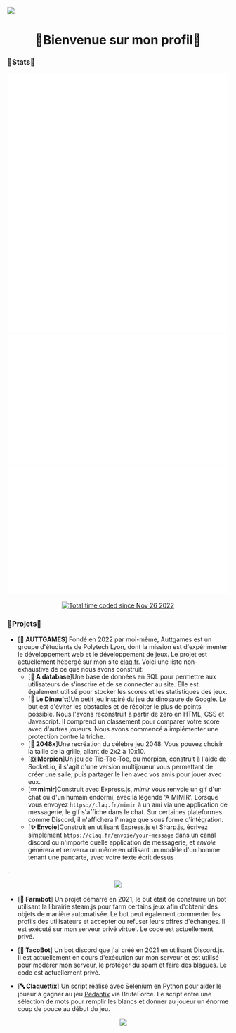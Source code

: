 
![](https://user-images.githubusercontent.com/114826837/204274294-4347eb2f-cb25-429c-9e90-8289991cc5bf.png)
<h1 align="center">🌸Bienvenue sur mon profil🌸</h1>

### 🌺Stats🌺
<div align="center">

<a href="https://github.com/Claquettes/Stats#gh-dark-mode-only">
<img src="https://github.com/Claquettes/Stats/blob/master/generated/overview.svg#gh-dark-mode-only" />
<img src="https://github.com/Claquettes/Stats/blob/master/generated/languages.svg#gh-dark-mode-only" />
</a>
<a href="https://github.com/Claquettes/Stats#gh-light-mode-only">
<img src="https://github.com/Claquettes/Stats/blob/master/generated/overview.svg#gh-dark-mode-only#gh-light-mode-only" />
<img src="https://github.com/Claquettes/Stats/blob/master/generated/languages.svg#gh-dark-mode-only#gh-light-mode-only" />
</a>

</div>
<p align="center">
    <a href="https://wakatime.com/@85363e99-4bd6-4f5d-928a-967ecbb24610"><img src="https://wakatime.com/badge/user/85363e99-4bd6-4f5d-928a-967ecbb24610.svg" alt="Total time coded since Nov 26 2022" /></a>
</p>

### 🌺Projets🌺
- [**🌮 AUTTGAMES**] Fondé en 2022 par moi-même, Auttgames est un groupe d'étudiants de Polytech Lyon, dont la mission est d'expérimenter le développement web et le développement de jeux. Le projet est actuellement hébergé sur mon site [claq.fr](https://claq.fr). Voici une liste non-exhaustive de ce que nous avons construit: 
  - [**💽 A database**]Une base de données en SQL pour permettre aux utilisateurs de s'inscrire et de se connecter au site. Elle est également utilisé pour stocker les scores et les statistiques des jeux.
  - [**🦖 Le Dinau'tt**]Un petit jeu inspiré du jeu du dinosaure de Google. Le but est d'éviter les obstacles et de récolter le plus de points possible. Nous l'avons reconstruit à partir de zéro en HTML, CSS et Javascript. Il comprend un classement pour comparer votre score avec d'autres joueurs. Nous avons commencé a implémenter une protection contre la triche. 
  - [**🧮 2048x**]Une recréation du célèbre jeu 2048. Vous pouvez choisir la taille de la grille, allant de 2x2 à 10x10.
  - [**🇴 Morpion**]Un jeu de Tic-Tac-Toe, ou morpion, construit à l'aide de Socket.io, il s'agit d'une version multijoueur vous permettant de créer une salle, puis partager le lien avec vos amis pour jouer avec eux.
  - [**💤 mimir**]Construit avec Express.js, *mimir* vous renvoie un gif d'un chat ou d'un humain endormi, avec la légende 'A MIMIR'. Lorsque vous envoyez `https://claq.fr/mimir` à un ami via une application de messagerie, le gif s'affiche dans le chat. Sur certaines plateformes comme Discord, il n'affichera l'image que sous forme d'intégration.
  - [**✨ Envoie**]Construit en utilisant Express.js et Sharp.js, écrivez simplement `https://claq.fr/envoie/your+message` dans un canal discord ou n'importe quelle application de messagerie, et *envoie* générera et renverra un même en utilisant un modèle d'un homme tenant une pancarte, avec votre texte écrit dessus

.  <div align="center"> ![](https://media.giphy.com/media/tEN32Ko5PGfdkYhtif/giphy.gif)</div>

- [**🤖 Farmbot**] Un projet démarré en 2021, le but était de construire un bot utilisant la librairie steam.js pour farm certains jeux afin d'obtenir des objets de manière automatisée. Le bot peut également commenter les profils des utilisateurs et accepter ou refuser leurs offres d'échanges. Il est exécuté sur mon serveur privé virtuel. Le code est actuellement privé.
- [**💬 TacoBot**] Un bot discord que j'ai créé en 2021 en utilisant Discord.js. Il est actuellement en cours d'exécution sur mon serveur et est utilisé pour modérer mon serveur, le protéger du spam et faire des blagues. Le code est actuellement privé.

- [**🔤 Claquettix**] Un script réalisé avec Selenium en Python pour aider le joueur à gagner au jeu [Pedantix](https://cemantix.certitudes.org/pedantix) via BruteForce. Le script entre une sélection de mots pour remplir les blancs et donner au joueur un énorme coup de pouce au début du jeu.    <div align="center"> ![](https://media.giphy.com/media/8mjdhnujKhJRdK5BwM/giphy.gif)</div>